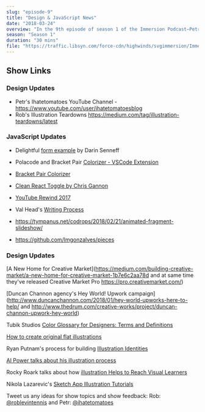 ```yaml
---
slug: "episode-9"
title: "Design & JavaScript News"
date: "2018-03-24"
overview: "In the 9th episode of season 1 of the Immersion Podcast—Petr and Rob talk about Design and JavaScript news happenings on the web…"
season: "Season 1"
duration: "30 mins"
file: "https://traffic.libsyn.com/force-cdn/highwinds/svgimmersion/Immersion_Podcast_E9Design__JavaScript_News.mp3"
---
```


## Show Links

### Design Updates
* Petr's Ihatetomatoes YouTube Channel - https://www.youtube.com/user/ihatetomatoesblog
* Rob's Illustration Teardowns https://medium.com/tag/illustration-teardowns/latest

### JavaScript Updates

* Delightful [form example](https://codepen.io/dsenneff/pen/QajVxO) by Darin Senneff

* Polacode and Bracket Pair [Colorizer - VSCode Extension](https://marketplace.visualstudio.com/items?itemName=pnp.polacode)

* [Bracket Pair Colorizer](https://marketplace.visualstudio.com/items?itemName=CoenraadS.bracket-pair-colorizer)

* [Clean React Toggle by Chris Gannon](https://codepen.io/chrisgannon/pen/mqjjvx)

* [YouTube Rewind 2017](https://rewind2017.withyoutube.com/)

* Val Head's [Writing Process](https://css-tricks.com/author/valhead/)

* https://tympanus.net/codrops/2018/02/21/animated-fragment-slideshow/

* https://github.com/lmgonzalves/pieces

### Design Updates
[A New Home for Creative Market](https://medium.com/building-creative-market/a-new-home-for-creative-market-1b7e6c2aa78d and at same time they've released Creative Market Pro https://pro.creativemarket.com/)

[Duncan Channon agency's Hey World! Upwork campaign](http://www.duncanchannon.com/2018/01/hey-world-upworks-here-to-help/ and http://www.thedrum.com/creative-works/project/duncan-channon-upwork-hey-world)

Tubik Studios
[Color Glossary for Designers: Terms and Definitions](https://uxplanet.org/color-glossary-for-designers-terms-and-definitions-1a65549804bd)

[How to create original flat illustrations](https://tubikstudio.com/how-to-create-original-flat-illustrations-designers-tips/)

Ryan Putnam's process for building [Illustration Identities](https://medium.com/putnam-studio/illustration-identities-are-our-thing-c9f136e46510)

[AI Power talks about his illustration process](https://medium.muz.li/creating-a-illustration-style-4f8eb44a12d4)

Rocky Roark talks about how [illustration Helps to Reach Visual Learners](https://medium.com/@RockyRoark/using-illustrations-to-help-reach-visual-learners-e94e07d68ccf)

Nikola Lazarevic's [Sketch App Illustration Tutorials](https://tutsplus.com/authors/nikola-lazarevic?_ga=2.54968619.1880317666.1519340420-598497221.1504027638)


Tweet us any ideas for show topics and show feedback: Rob:
[@roblevintennis](https://twitter.com/roblevintennis) and Petr:
[@ihatetomatoes](https://twitter.com/ihatetomatoes)
